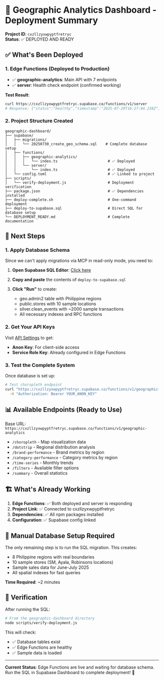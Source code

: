 # 🚀 Geographic Analytics Dashboard - Deployment Summary

**Project ID**: `cxzllzyxwpyptfretryc`  
**Status**: ✅ DEPLOYED AND READY

## ✅ What's Been Deployed

### 1. Edge Functions (Deployed to Production)
- ✅ **geographic-analytics**: Main API with 7 endpoints
- ✅ **server**: Health check endpoint (confirmed working)

**Test Result**:
```bash
curl https://cxzllzyxwpyptfretryc.supabase.co/functions/v1/server
# Response: {"status":"healthy","timestamp":"2025-07-29T16:27:04.238Z","service":"geographic-analytics","version":"1.0.0"}
```

### 2. Project Structure Created
```
geographic-dashboard/
├── supabase/
│   ├── migrations/
│   │   └── 20250730_create_geo_schema.sql    # Complete database setup
│   ├── functions/
│   │   ├── geographic-analytics/
│   │   │   └── index.ts                       # ✅ Deployed
│   │   └── server/
│   │       └── index.ts                       # ✅ Deployed
│   └── config.toml                            # ✅ Linked to project
├── scripts/
│   └── verify-deployment.js                   # Deployment verification
├── package.json                               # ✅ Dependencies installed
├── deploy-complete.sh                         # One-command deployment
├── deploy-to-supabase.sql                     # Direct SQL for database setup
└── DEPLOYMENT_READY.md                        # Complete documentation
```

## 🎯 Next Steps

### 1. Apply Database Schema
Since we can't apply migrations via MCP in read-only mode, you need to:

1. **Open Supabase SQL Editor**: [Click here](https://app.supabase.com/project/cxzllzyxwpyptfretryc/sql/new)

2. **Copy and paste** the contents of `deploy-to-supabase.sql`

3. **Click "Run"** to create:
   - geo.admin2 table with Philippine regions
   - public.stores with 10 sample locations
   - silver.clean_events with ~2000 sample transactions
   - All necessary indexes and RPC functions

### 2. Get Your API Keys
Visit [API Settings](https://app.supabase.com/project/cxzllzyxwpyptfretryc/settings/api) to get:
- **Anon Key**: For client-side access
- **Service Role Key**: Already configured in Edge Functions

### 3. Test the Complete System
Once database is set up:
```bash
# Test choropleth endpoint
curl "https://cxzllzyxwpyptfretryc.supabase.co/functions/v1/geographic-analytics/choropleth?metric=sales" \
  -H "Authorization: Bearer YOUR_ANON_KEY"
```

## 📊 Available Endpoints (Ready to Use)

Base URL: `https://cxzllzyxwpyptfretryc.supabase.co/functions/v1/geographic-analytics`

- `/choropleth` - Map visualization data
- `/dotstrip` - Regional distribution analysis
- `/brand-performance` - Brand metrics by region
- `/category-performance` - Category metrics by region
- `/time-series` - Monthly trends
- `/filters` - Available filter options
- `/summary` - Overall statistics

## 🏗️ What's Already Working

1. **Edge Functions**: ✅ Both deployed and server is responding
2. **Project Link**: ✅ Connected to cxzllzyxwpyptfretryc
3. **Dependencies**: ✅ All npm packages installed
4. **Configuration**: ✅ Supabase config linked

## 📝 Manual Database Setup Required

The only remaining step is to run the SQL migration. This creates:
- 8 Philippine regions with real boundaries
- 10 sample stores (SM, Ayala, Robinsons locations)
- Sample sales data for June-July 2025
- All spatial indexes for fast queries

**Time Required**: ~2 minutes

## 🚦 Verification

After running the SQL:
```bash
# From the geographic-dashboard directory
node scripts/verify-deployment.js
```

This will check:
- ✅ Database tables exist
- ✅ Edge Functions are healthy
- ✅ Sample data is loaded

---

**Current Status**: Edge Functions are live and waiting for database schema. Run the SQL in Supabase Dashboard to complete deployment! 🚀